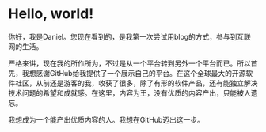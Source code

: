 # Hello, world!

你好，我是Daniel。您现在看到的，是我第一次尝试用blog的方式，参与到互联网的生活。

严格来讲，现在我的所作所为，不过是从一个平台转到另外一个平台而已。所以首先，我想感谢GitHub给我提供了一个展示自己的平台。在这个全球最大的开源软件社区，从前还是游客的我，收获了很多，除了有形的软件产品，还有能独立解决技术问题的希望和成就感。在这里，内容为王，没有优质的内容产出，只能被人遗忘。

我想成为一个能产出优质内容的人。我想在GitHub迈出这一步。
